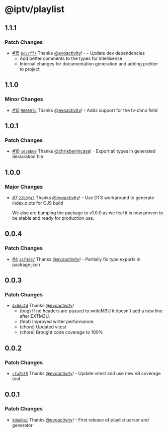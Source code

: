 # @iptv/playlist

## 1.1.1

### Patch Changes

- [#15](https://github.com/ektotv/playlist/pull/15) [`bc57ff7`](https://github.com/ektotv/playlist/commit/bc57ff7af11c28c7dae9b7d72316877a9c934637) Thanks [@evoactivity](https://github.com/evoactivity)! - - Update dev dependencies
  - Add better comments to the types for intellisense
  - Internal changes for documentation generation and adding prettier to project

## 1.1.0

### Minor Changes

- [#12](https://github.com/ektotv/playlist/pull/12) [`98065fa`](https://github.com/ektotv/playlist/commit/98065fa057fe4d33705538011a34f3a045b1b38e) Thanks [@evoactivity](https://github.com/evoactivity)! - Adds support for the tv-chno field

## 1.0.1

### Patch Changes

- [#10](https://github.com/ektotv/playlist/pull/10) [`1e38b6e`](https://github.com/ektotv/playlist/commit/1e38b6e3c56a7601540128d550ef9067888d3379) Thanks [@chrisbenincasa](https://github.com/chrisbenincasa)! - Export all types in generated declaration file

## 1.0.0

### Major Changes

- [#7](https://github.com/ektotv/playlist/pull/7) [`22b3fa3`](https://github.com/ektotv/playlist/commit/22b3fa38a084de12cf99ece82197d97118f6f4ba) Thanks [@evoactivity](https://github.com/evoactivity)! - Use DTS workaround to generate index.d.cts for CJS build

  We also are bumping the package to v1.0.0 as we feel it is now proven to be stable and ready for production use.

## 0.0.4

### Patch Changes

- [#4](https://github.com/ektotv/playlist/pull/4) [`a4f3d67`](https://github.com/ektotv/playlist/commit/a4f3d6700ec2352ae52f1df0ee86069d65d7ba6b) Thanks [@evoactivity](https://github.com/evoactivity)! - Partially fix type exports in package.json

## 0.0.3

### Patch Changes

- [`4c0da2d`](https://github.com/ektotv/playlist/commit/4c0da2d7544ca443bc177e6167f0d6fee1f21fa9) Thanks [@evoactivity](https://github.com/evoactivity)!
  - (bug) If no headers are passed to writeM3U it doesn't add a new line after EXTM3U.
  - (feat) Improved writer performance.
  - (chore) Updated vitest
  - (chore) Brought code coverage to 100%

## 0.0.2

### Patch Changes

- [`cfa2bf5`](https://github.com/ektotv/playlist/commit/cfa2bf549c9daece49727dba82d476f4c328b800) Thanks [@evoactivity](https://github.com/evoactivity)! - Update vitest and use new v8 coverage tool

## 0.0.1

### Patch Changes

- [`9da80a1`](https://github.com/ektotv/playlist/commit/9da80a1942a6c0797fe91bdaad42f3875a9e645c) Thanks [@evoactivity](https://github.com/evoactivity)! - First release of playlist parser and generator

